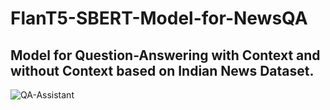 # FlanT5-SBERT-Model-for-NewsQA

## Model for Question-Answering with Context and without Context based on Indian News Dataset.

![QA-Assistant](https://github.com/ambideXtrous9/T5-FineTuned-Model-for-NewsQA/assets/31372586/c96233c5-096d-4dd2-8c17-f4462110bbb8)
